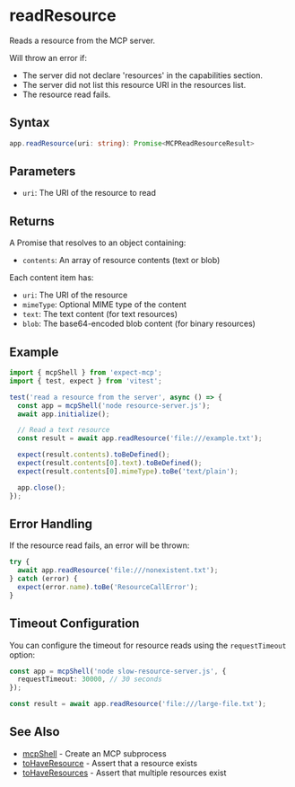 # readResource

Reads a resource from the MCP server.

Will throw an error if:
 - The server did not declare 'resources' in the capabilities section.
 - The server did not list this resource URI in the resources list.
 - The resource read fails.

## Syntax

```ts
app.readResource(uri: string): Promise<MCPReadResourceResult>
```

## Parameters

- `uri`: The URI of the resource to read

## Returns

A Promise that resolves to an object containing:
- `contents`: An array of resource contents (text or blob)

Each content item has:
- `uri`: The URI of the resource
- `mimeType`: Optional MIME type of the content
- `text`: The text content (for text resources)
- `blob`: The base64-encoded blob content (for binary resources)

## Example

```ts
import { mcpShell } from 'expect-mcp';
import { test, expect } from 'vitest';

test('read a resource from the server', async () => {
  const app = mcpShell('node resource-server.js');
  await app.initialize();

  // Read a text resource
  const result = await app.readResource('file:///example.txt');

  expect(result.contents).toBeDefined();
  expect(result.contents[0].text).toBeDefined();
  expect(result.contents[0].mimeType).toBe('text/plain');

  app.close();
});
```

## Error Handling

If the resource read fails, an error will be thrown:

```ts
try {
  await app.readResource('file:///nonexistent.txt');
} catch (error) {
  expect(error.name).toBe('ResourceCallError');
}
```

## Timeout Configuration

You can configure the timeout for resource reads using the `requestTimeout` option:

```ts
const app = mcpShell('node slow-resource-server.js', {
  requestTimeout: 30000, // 30 seconds
});

const result = await app.readResource('file:///large-file.txt');
```

## See Also

- [mcpShell](mcpShell) - Create an MCP subprocess
- [toHaveResource](toHaveResource) - Assert that a resource exists
- [toHaveResources](toHaveResources) - Assert that multiple resources exist
